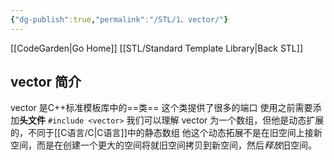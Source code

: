 ```yaml
---
{"dg-publish":true,"permalink":"/STL/1、vector/"}
---
```


[[CodeGarden\|Go Home]]
[[STL/Standard Template Library\|Back STL]]
## vector 简介
vector 是C++标准模板库中的==类==
这个类提供了很多的端口
使用之前需要添加**头文件** `#include <vector>`
我们可以理解 vector 为一个数组，但他是动态扩展的，不同于[[C语言/C\|C语言]]中的静态数组
他这个动态拓展不是在旧空间上接新空间，而是在创建一个更大的空间将就旧空间拷贝到新空间，然后*释放*旧空间。





